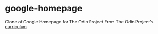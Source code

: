 # google-homepage
Clone of Google Homepage for The Odin Project
From The Odin Project's [curriculum](http://www.theodinproject.com/courses/web-development-101/lessons/html-css)